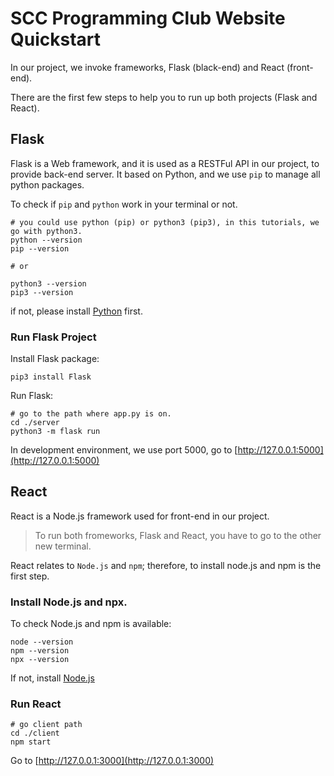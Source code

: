 # SCC Programming Club Website Quickstart

In our project, we invoke frameworks, Flask (black-end) and React (front-end).

There are the first few steps to help you to run up both projects (Flask and React).

## Flask

Flask is a Web framework, and it is used as a RESTFul API in our project, to provide back-end server. It based on Python, and we use `pip` to manage all python packages.

To check if `pip` and `python` work in your terminal or not.
```shell
# you could use python (pip) or python3 (pip3), in this tutorials, we go with python3.
python --version
pip --version

# or

python3 --version
pip3 --version
```

if not, please install [Python](https://www.python.org/downloads/) first.

### Run Flask Project

Install Flask package:

```shell
pip3 install Flask
```

Run Flask:
```shell
# go to the path where app.py is on.
cd ./server
python3 -m flask run
```

In development environment, we use port 5000, go to [http://127.0.0.1:5000](http://127.0.0.1:5000)

## React

React is a Node.js framework used for front-end in our project. 

> To run both fromeworks, Flask and React, you have to go to the other new terminal. 

React relates to `Node.js` and `npm`; therefore, to install node.js and npm is the first step.

### Install Node.js and npx.

To check Node.js and npm is available:

```shell
node --version
npm --version
npx --version
```

If not, install [Node.js](https://nodejs.org/en/download/)

### Run React

```shell
# go client path
cd ./client
npm start
```
Go to [http://127.0.0.1:3000](http://127.0.0.1:3000)

